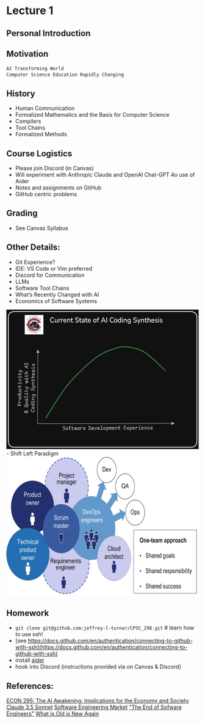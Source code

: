 # Lecture 1

## Personal Introduction

## Motivation
    AI Transforming World
    Computer Science Education Rapidly Changing

## History
- Human Communication
- Formalized Mathematics and the Basis for Computer Science
- Compilers
- Tool Chains
- Formalized Methods

## Course Logistics
- Please join Discord (in Canvas)
- Will experiment with Anthropic Claude and OpenAI Chat-GPT 4o use of Aider
- Notes and assignments on GitHub
- GitHub centric problems

## Grading
- See Canvas Syllabus

## Other Details:
- Git Experience?
- IDE: VS Code or Vim preferred
- Discord for Communication
- LLMs
- Software Tool Chains
- What’s Recently Changed with AI
- Economics of Software Systems 
<div align="center">
  <img src="./Experience_productivity.png" width="600" height="365" />
</div>
- Shift Left Paradigm 
<div align="center">
  <img src="./Soft_dev_value_chain.png" width="600" height="365" />
</div>

## Homework
-  `git clone git@github.com:jeffrey-l-turner/CPSC_298.git` # learn how to use ssh!
- [see https://docs.github.com/en/authentication/connecting-to-github-with-ssh](https://docs.github.com/en/authentication/connecting-to-github-with-ssh)
- install [aider](https://github.com/paul-gauthier/aider) 
- hook into Discord (instructions provided via on Canvas & Discord)

## References:
[ECON 295: The AI Awakening: Implications for the Economy and Society](https://explorecourses.stanford.edu/search?q=ECON295)
[Claude 3.5 Sonnet](https://www.anthropic.com/news/claude-3-5-sonnet)
[Software Engineering Market](https://youtu.be/ZcpZjrwhg_Q?si=IcdZhOE9rxKiG8f8)
["The End of Sofware Engineers"](https://youtu.be/ObDrrPx2P24?si=SWANGoFwNEoNIrc4)
[What is Old is New Again](https://youtu.be/VpPPHDxR9aM?si=_hr0ZEM1AitzQGJb)
